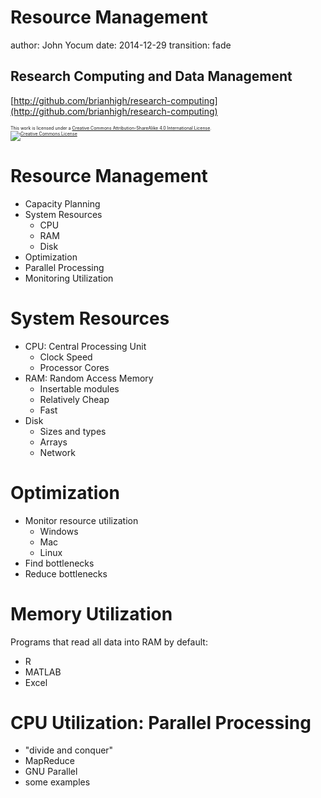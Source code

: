 Resource Management
========================================================
author: John Yocum
date: 2014-12-29
transition: fade

Research Computing and Data Management
-------------------------------------------------------
[http://github.com/brianhigh/research-computing](http://github.com/brianhigh/research-computing)

<small style="font-size:.5em">
This work is licensed under a <a rel="license" href="http://creativecommons.org/licenses/by-sa/4.0/">Creative Commons Attribution-ShareAlike 4.0 International License</a>.<br />
<a rel="license" href="http://creativecommons.org/licenses/by-sa/4.0/"><img alt="Creative Commons License" style="border-width:0" src="https://i.creativecommons.org/l/by-sa/4.0/88x31.png" /></a>
</small> 

Resource Management
========================================================

- Capacity Planning
- System Resources
  * CPU
  * RAM
  * Disk
- Optimization
- Parallel Processing
- Monitoring Utilization

System Resources
========================================================

- CPU: Central Processing Unit
  * Clock Speed
  * Processor Cores
- RAM: Random Access Memory
  * Insertable modules
  * Relatively Cheap
  * Fast
- Disk
  * Sizes and types
  * Arrays
  * Network

Optimization
========================================================

- Monitor resource utilization
  * Windows
  * Mac
  * Linux
- Find bottlenecks
- Reduce bottlenecks

Memory Utilization
========================================================

Programs that read all data into RAM by default: 

- R
- MATLAB
- Excel

CPU Utilization: Parallel Processing
========================================================

- "divide and conquer"
- MapReduce
- GNU Parallel
- some examples
